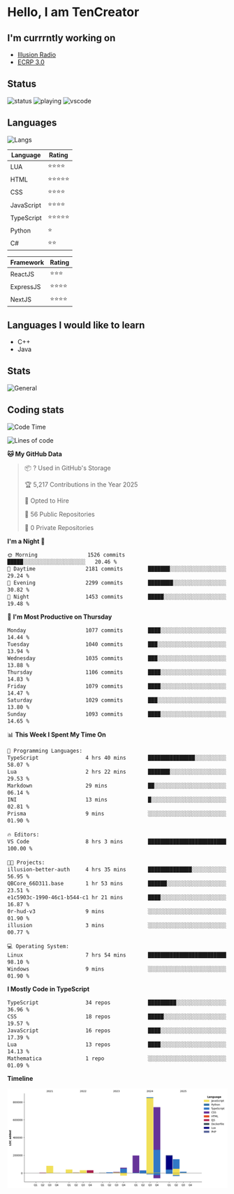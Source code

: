 # Hello, I am TenCreator

## I'm currrntly working on
- [Illusion Radio](https://illusionradio.co.uk/)
- [ECRP 3.0](http://github.com/Emerald-Coast-Roleplay/)

## Status
![status](https://api.statusbadges.me/badge/status/518334475038359555?simple=true&style=for-the-badge)
![playing](https://api.statusbadges.me/badge/playing/518334475038359555?style=for-the-badge)
![vscode](https://api.statusbadges.me/badge/vscode/518334475038359555?style=for-the-badge)

## Languages
![Langs](https://github-readme-stats.vercel.app/api/top-langs/?username=tencreator&layout=compact&theme=radical)


|Language|Rating|
|--------|------|
|LUA|⭐️⭐️⭐️⭐️|
|HTML|⭐️⭐️⭐️⭐️⭐️|
|CSS|⭐️⭐️⭐️⭐️|
|JavaScript|⭐️⭐️⭐️⭐️|
|TypeScript|⭐️⭐️⭐️⭐️⭐️|
|Python|⭐️|
|C#|⭐️⭐️ |

|Framework|Rating|
|--------|------|
|ReactJS|⭐️⭐️⭐|
|ExpressJS|⭐️⭐️⭐️⭐️|
|NextJS|⭐️⭐️⭐⭐️|

## Languages I would like to learn
- C++
- Java

## Stats
![General](https://github-readme-stats.vercel.app/api?username=tencreator&show_icons=true&theme=radical)

## Coding stats

<!--START_SECTION:waka-->
![Code Time](http://img.shields.io/badge/Code%20Time-678%20hrs%2022%20mins-blue)

![Lines of code](https://img.shields.io/badge/From%20Hello%20World%20I%27ve%20Written-2.5%20million%20lines%20of%20code-blue)

**🐱 My GitHub Data** 

> 📦 ? Used in GitHub's Storage 
 > 
> 🏆 5,217 Contributions in the Year 2025
 > 
> 💼 Opted to Hire
 > 
> 📜 56 Public Repositories 
 > 
> 🔑 0 Private Repositories 
 > 
**I'm a Night 🦉** 

```text
🌞 Morning                1526 commits        █████░░░░░░░░░░░░░░░░░░░░   20.46 % 
🌆 Daytime                2181 commits        ███████░░░░░░░░░░░░░░░░░░   29.24 % 
🌃 Evening                2299 commits        ████████░░░░░░░░░░░░░░░░░   30.82 % 
🌙 Night                  1453 commits        █████░░░░░░░░░░░░░░░░░░░░   19.48 % 
```
📅 **I'm Most Productive on Thursday** 

```text
Monday                   1077 commits        ████░░░░░░░░░░░░░░░░░░░░░   14.44 % 
Tuesday                  1040 commits        ███░░░░░░░░░░░░░░░░░░░░░░   13.94 % 
Wednesday                1035 commits        ███░░░░░░░░░░░░░░░░░░░░░░   13.88 % 
Thursday                 1106 commits        ████░░░░░░░░░░░░░░░░░░░░░   14.83 % 
Friday                   1079 commits        ████░░░░░░░░░░░░░░░░░░░░░   14.47 % 
Saturday                 1029 commits        ███░░░░░░░░░░░░░░░░░░░░░░   13.80 % 
Sunday                   1093 commits        ████░░░░░░░░░░░░░░░░░░░░░   14.65 % 
```


📊 **This Week I Spent My Time On** 

```text
💬 Programming Languages: 
TypeScript               4 hrs 40 mins       ███████████████░░░░░░░░░░   58.07 % 
Lua                      2 hrs 22 mins       ███████░░░░░░░░░░░░░░░░░░   29.53 % 
Markdown                 29 mins             ██░░░░░░░░░░░░░░░░░░░░░░░   06.14 % 
INI                      13 mins             █░░░░░░░░░░░░░░░░░░░░░░░░   02.81 % 
Prisma                   9 mins              ░░░░░░░░░░░░░░░░░░░░░░░░░   01.90 % 

🔥 Editors: 
VS Code                  8 hrs 3 mins        █████████████████████████   100.00 % 

🐱‍💻 Projects: 
illusion-better-auth     4 hrs 35 mins       ██████████████░░░░░░░░░░░   56.95 % 
QBCore_66D311.base       1 hr 53 mins        ██████░░░░░░░░░░░░░░░░░░░   23.51 % 
e1c5903c-1990-46c1-b544-c1 hr 21 mins        ████░░░░░░░░░░░░░░░░░░░░░   16.87 % 
0r-hud-v3                9 mins              ░░░░░░░░░░░░░░░░░░░░░░░░░   01.90 % 
illusion                 3 mins              ░░░░░░░░░░░░░░░░░░░░░░░░░   00.77 % 

💻 Operating System: 
Linux                    7 hrs 54 mins       █████████████████████████   98.10 % 
Windows                  9 mins              ░░░░░░░░░░░░░░░░░░░░░░░░░   01.90 % 
```

**I Mostly Code in TypeScript** 

```text
TypeScript               34 repos            █████████░░░░░░░░░░░░░░░░   36.96 % 
CSS                      18 repos            █████░░░░░░░░░░░░░░░░░░░░   19.57 % 
JavaScript               16 repos            ████░░░░░░░░░░░░░░░░░░░░░   17.39 % 
Lua                      13 repos            ████░░░░░░░░░░░░░░░░░░░░░   14.13 % 
Mathematica              1 repo              ░░░░░░░░░░░░░░░░░░░░░░░░░   01.09 % 
```



**Timeline**

![Lines of Code chart](https://raw.githubusercontent.com/tencreator/tencreator/main/assets/bar_graph.png)


<!--END_SECTION:waka-->
